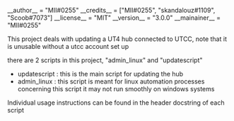\_\_author\_\_ = "MII#0255"
\_\_credits\_\_ = ["MII#0255", "skandalouz#1109", "Scoob#7073"]
\_\_license\_\_ = "MIT"
\_\_version\_\_ = "3.0.0"
\_\_mainainer\_\_ = "MII#0255"

This project deals with updating a UT4 hub connected to UTCC, note that it is unusable without a utcc account set up

there are 2 scripts in this project, "admin\_linux" and "updatescript"
- updatescript : this is the main script for updating the hub
- admin\_linux : this script is meant for linux automation processes concerning this script
                 it may not run smoothly on windows systems

Individual usage instructions can be found in the header docstring of each script

